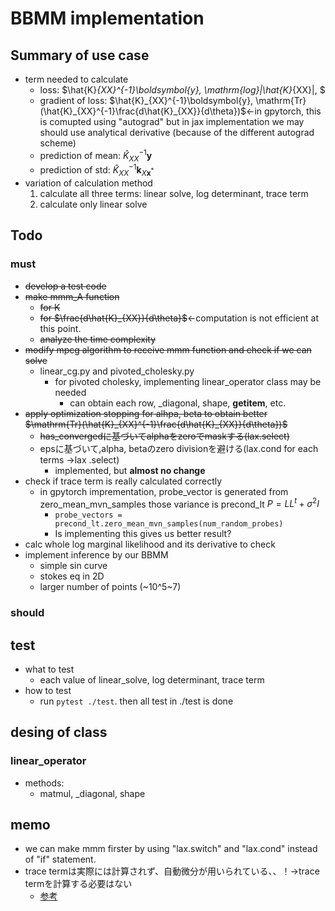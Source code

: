# BBMM implementation

## Summary of use case
- term needed to calculate
    - loss: $\hat{K}_{XX}^{-1}\boldsymbol{y}, \mathrm{log}|\hat{K}_{XX}|, $
    - gradient of loss: $\hat{K}_{XX}^{-1}\boldsymbol{y}, \mathrm{Tr}(\hat{K}_{XX}^{-1}\frac{d\hat{K}_{XX}}{d\theta})$←in gpytorch, this is comupted using "autograd" but in jax implementation we may should use analytical derivative (because of the different autograd scheme)
    - prediction of mean:  $\hat{K}_{XX}^{-1}\boldsymbol{y}$
    - prediction of std: $\hat{K}_{XX}^{-1}\boldsymbol{k}_{X\boldsymbol{x}^*}$
- variation of calculation method
    1. calculate all three terms: linear solve, log determinant, trace term
    2. calculate only linear solve


## Todo
### must
- ~~develop a test code~~
- ~~make mmm_A function~~
    - ~~for K~~
    - ~~for $\frac{d\hat{K}_{XX}}{d\theta}$~~←computation is not efficient at this point.
    - ~~analyze the time complexity~~
- ~~modify mpcg algorithm to receive mmm function and check if we can solve~~
  - linear_cg.py and pivoted_cholesky.py
    - for pivoted cholesky, implementing linear_operator class may be needed
      - can obtain each row, _diagonal, shape, __getitem__, etc.
- ~~apply optimization stopping for alhpa, beta to obtain better $\mathrm{Tr}(\hat{K}_{XX}^{-1}\frac{d\hat{K}_{XX}}{d\theta})$~~
    - ~~has_convergedに基づいてalphaをzeroでmaskする(lax.select)~~
    - epsに基づいて,alpha, betaのzero divisionを避ける(lax.cond for each terms →lax .select)
      - implemented, but **almost no change**
- check if trace term is really calculated correctly
   - in gpytorch imprementation, probe_vector is generated from zero_mean_mvn_samples those variance is precond_lt $P=LL^t+\sigma^2I$
      - `probe_vectors = precond_lt.zero_mean_mvn_samples(num_random_probes)`
      - Is implementing this gives us better result?
- calc whole log marginal likelihood and its derivative to check
- implement inference by our BBMM
  - simple sin curve
  - stokes eq in 2D
  - larger number of points (~10^5~7)

### should

    

## test
- what to test
    - each value of linear_solve, log determinant, trace term
- how to test
    - run `pytest ./test`. then all test in ./test is done

## desing of class
### linear_operator
- methods:
  - matmul, _diagonal, shape


## memo
- we can make mmm firster by using "lax.switch" and "lax.cond" instead of "if" statement.
- trace termは実際には計算されず、自動微分が用いられている、、！→trace termを計算する必要はない
  - [参考](ttps://github.com/cornellius-gp/gpytorch/discussions/1949)
